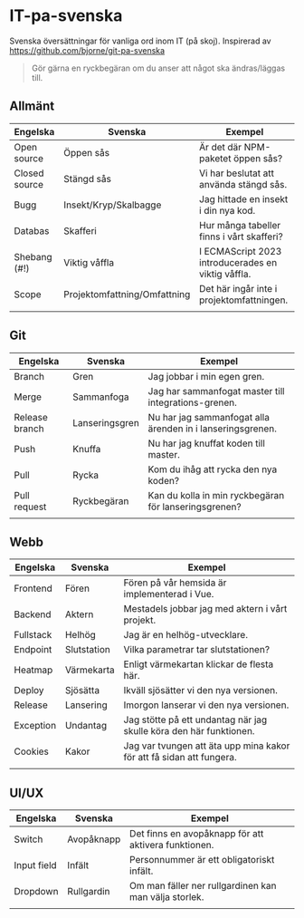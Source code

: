 # IT-pa-svenska
Svenska översättningar för vanliga ord inom IT (på skoj). Inspirerad av https://github.com/bjorne/git-pa-svenska
> Gör gärna en ryckbegäran om du anser att något ska ändras/läggas till.

## Allmänt
| Engelska | Svenska | Exempel |
|----------|-------------|----------------------------------------------------|
| Open source | Öppen sås | Är det där NPM-paketet öppen sås? |
| Closed source | Stängd sås | Vi har beslutat att använda stängd sås. |
| Bugg | Insekt/Kryp/Skalbagge | Jag hittade en insekt i din nya kod. |
| Databas | Skafferi | Hur många tabeller finns i vårt skafferi? |
| Shebang (#!) | Viktig våffla | I ECMAScript 2023 introducerades en viktig våffla. |
| Scope | Projektomfattning/Omfattning | Det här ingår inte i projektomfattningen. |
|  |  |  |

## Git
| Engelska | Svenska | Exempel |
|----------|-------------|----------------------------------------------------|
| Branch | Gren | Jag jobbar i min egen gren. |
| Merge | Sammanfoga | Jag har sammanfogat master till integrations-grenen. |
| Release branch | Lanseringsgren | Nu har jag sammanfogat alla ärenden in i lanseringsgrenen. |
| Push | Knuffa | Nu har jag knuffat koden till master. |
| Pull | Rycka | Kom du ihåg att rycka den nya koden? |
| Pull request | Ryckbegäran | Kan du kolla in min ryckbegäran för lanseringsgrenen? |
|  |  |  |


## Webb
| Engelska | Svenska | Exempel |
|----------|-------------|----------------------------------------------------|
| Frontend | Fören | Fören på vår hemsida är implementerad i Vue. |
| Backend | Aktern | Mestadels jobbar jag med aktern i vårt projekt. |
| Fullstack | Helhög | Jag är en helhög-utvecklare. |
| Endpoint | Slutstation | Vilka parametrar tar slutstationen? |
| Heatmap | Värmekarta | Enligt värmekartan klickar de flesta här. |
| Deploy | Sjösätta | Ikväll sjösätter vi den nya versionen. |
| Release | Lansering | Imorgon lanserar vi den nya versionen. |
| Exception | Undantag | Jag stötte på ett undantag när jag skulle köra den här funktionen. |
| Cookies | Kakor | Jag var tvungen att äta upp mina kakor för att få sidan att fungera. |
|  |  |  |


## UI/UX
| Engelska | Svenska | Exempel |
|----------|-------------|----------------------------------------------------|
| Switch | Avopåknapp | Det finns en avopåknapp för att aktivera funktionen. |
| Input field | Infält | Personnummer är ett obligatoriskt infält. |
| Dropdown | Rullgardin | Om man fäller ner rullgardinen kan man välja storlek. |
|  |  |  |
